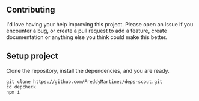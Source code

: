 ## Contributing

I'd love having your help improving this project. Please open an issue if you encounter a bug, or create a pull request to add a feature, create documentation or anything else you think could make this better.

## Setup project

Clone the repository, install the dependencies, and you are ready.

```
git clone https://github.com/FreddyMartinez/deps-scout.git
cd depcheck
npm i
```

[//]: <> (@TODO: write guidelines)
